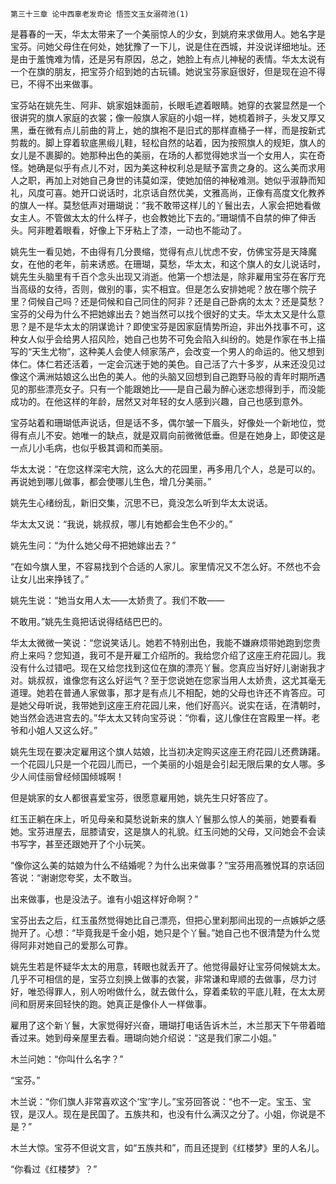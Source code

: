     第三十三章 论中西辜老发奇论 悟签文玉女溺荷池(1) 

   是暮春的一天，华太太带来了一个美丽惊人的少女，到姚府来求做用人。她名字是宝芬。问她父母住在何处，她犹豫了一下儿，说是住在西城，并没说详细地址。还是由于羞愧难为情，还是另有原因，总之，她脸上有点儿神秘的表情。华太太说有一个在旗的朋友，把宝芬介绍到她的古玩铺。她说宝芬家庭很好，但是现在迫不得已，不得不出来做事。

   宝芬站在姚先生、阿非、姚家姐妹面前，长眼毛遮着眼睛。她穿的衣裳显然是一个很讲究的旗人家庭的衣裳；像一般旗人家庭的小姐一样，她梳着辫子，头发又厚又黑，垂在微有点儿前曲的背上，她的旗袍不是旧式的那样直桶子一样，而是按新式剪裁的。脚上穿着软底黑缎儿鞋，轻松自然的站着，因为按照旗人的规矩，旗人的女儿是不裹脚的。她那种出色的美丽，在场的人都觉得她求当一个女用人，实在奇怪。她确是似乎有点儿不对，因为美这种权利总是赋予富贵之身的。这么美而求用人之职，再加上对她自己身世的讳莫如深，使她加倍的神秘难测。她似乎淑静而知礼，风度可喜。她开口说话时，北京话自然优美，文雅高尚，正像有高度文化教养的旗人一样。莫愁低声对珊瑚说：“我不敢带这样儿的丫鬟出去，人家会把她看做女主人。不管做太太的什么样子，也会教她比下去的。”珊瑚情不自禁的伸了伸舌头。阿非瞪着眼看，好像上下牙粘上了漆，一动也不能动了。

   姚先生一看见她，不由得有几分畏缩，觉得有点儿忧虑不安，仿佛宝芬是天降魔女，在他的老年，前来诱惑。在珊瑚，莫愁，华太太，和这个旗人的女儿说话时，姚先生头脑里有千百个念头出现又消逝。他第一个想法是，除非雇用宝芬在客厅充当高级的女待，否则，做别的事，实不相宜。但是怎么安排她呢？放在哪个院子里？伺候自己吗？还是伺候和自己同住的阿非？还是自己卧病的太太？还是莫愁？宝芬的父母为什么不把她嫁出去？她当然可以找个很好的丈夫。华太太又是什么意思？是不是华太太的阴谋诡计？即使宝芬是因家庭情势所迫，非出外找事不可，这种女人似乎会给男人招风险，她自己也势不可免会陷入纠纷的。她是作家在书上描写的“天生尤物”，这种美人会使人倾家荡产，会改变一个男人的命运的。他又想到体仁。体仁若还活着，一定会沉迷于她的美色。自己活了六十多岁，从来还没见过像这个满洲姑娘这么出色的美人。他的头脑又回想到自己跑野马般的青年时期所遇见的那些漂亮女子。只有一个能跟她比——是自己最为醉心迷恋想得到手，而没能成功的。在他这样的年龄，居然又对年轻的女人感到兴趣，自己也感到意外。

   宝芬站着和珊瑚低声说话，但是话不多，偶尔皱一下眉头，好像处一个新地位，觉得有点儿不安。她唯一的缺点，就是双肩向前微微低垂。但是在她身上，即使这是一点儿小毛病，也似乎极其调和而美丽。

   华太太说：“在您这样深宅大院，这么大的花园里，再多用几个人，总是可以的。再说她到哪儿做事，都会使哪儿生色，增几分美丽。”

   姚先生心绪纷乱，新旧交集，沉思不已，竟没怎么听到华太太说话。

   华太太又说：“我说，姚叔叔，哪儿有她都会生色不少的。”

   姚先生问：“为什么她父母不把她嫁出去？”

   “在如今旗人里，不容易找到个合适的人家儿。家里情况又不怎么好。不然也不会让女儿出来挣钱了。”

   姚先生说：“她当女用人太——太娇贵了。我们不敢——

   不敢用。”姚先生竟把话说得结结巴巴的。

   华太太微微一笑说：“您说笑话儿。她若不特别出色，我能不嫌麻烦带她跑到您贵府上来吗？您知道，我可不是开雇工介绍所的。我给您介绍了这座王府花园儿。我没有什么过错吧。现在又给您找到这位在旗的漂亮丫鬟。您真应当好好儿谢谢我才对。姚叔叔，谁像您有这么好运气？至于您说她在您家当用人太娇贵，这尤其毫无道理。她若在普通人家做事，那才是有点儿不相配，她的父母也许还不肯答应。可是她父母听说，我带她到这座王府花园儿来，他们好高兴。说实在话，在清朝时，她当然会选进宫去的。”华太太又转向宝芬说：“你看，这儿像住在宫殿里一样。老爷和小姐人又这么好。”

   姚先生现在要决定雇用这个旗人姑娘，比当初决定购买这座王府花园儿还费踌躇。一个花园儿只是一个花园儿而已，一个美丽的小姐是会引起无限后果的女人哪。多少人间佳丽曾经倾国倾城啊！

   但是姚家的女人都很喜爱宝芬，很愿意雇用她，姚先生只好答应了。

   红玉正躺在床上，听见母亲和莫愁说新来的旗人丫鬟那么惊人的美丽，她要看看她。宝芬进屋去，屈膝请安，这是旗人的礼貌。红玉问她的父母，又问她会不会读书写字，甚至还跟她开了个小玩笑。

   “像你这么美的姑娘为什么不结婚呢？为什么出来做事？”宝芬用高雅悦耳的京话回答说：“谢谢您夸奖，太不敢当。

   出来做事，也是没法子。谁有小姐这样好命啊？”

   宝芬出去之后，红玉虽然觉得她比自己漂亮，但把心里刹那间出现的一点嫉妒之感抛开了。心想：“毕竟我是千金小姐，她只是个丫鬟。”她自己也不很清楚为什么觉得阿非对她自己的爱那么可靠。

   姚先生若是怀疑华太太的用意，转眼也就丢开了。他觉得最好让宝芬伺候姚太太。几乎不可相信的是，宝芬立刻换上做事的衣裳，非常谦和卑顺的去做事，尽力讨好，唯恐得罪人，别人吩咐做什么，就去做什么，穿着柔软的平底儿鞋，在太太房间和厨房来回轻快的跑。她真正是像仆人一样做事。

   雇用了这个新丫鬟，大家觉得好兴奋，珊瑚打电话告诉木兰，木兰那天下午带着暗香过来。她到母亲屋里去看。珊瑚向她介绍说：“这是我们家二小姐。”

   木兰问她：“你叫什么名字？”

   “宝芬。”

   木兰说：“你们旗人非常喜欢这个‘宝’字儿。”宝芬回答说：“也不一定。宝玉、宝钗，是汉人。现在是民国了。五族共和，也没有什么满汉之分了。小姐，你说是不是？”

   木兰大惊。宝芬不但说文言，如“五族共和”，而且还提到《红楼梦》里的人名儿。

   “你看过《红楼梦》？”


